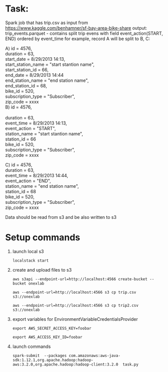 # Task:

Spark job that has trip.csv as input from https://www.kaggle.com/benhamner/sf-bay-area-bike-share
output: trip_events.parquet - contains split trip evens with field event_action(START, END) ordered by event_time
for example, record A will be split to B, C:

A) id = 4576, <br /> 
duration = 63, <br /> 
start_date = 8/29/2013 14:13, <br /> 
start_station_name = "start stantion name", <br /> 
start_station_id = 66, <br /> 
end_date = 8/29/2013 14:44 <br /> 
end_station_name = "end station name", <br /> 
end_station_id = 68, <br /> 
bike_id = 520, <br /> 
subscription_type = "Subscriber", <br /> 
zip_code = xxxx <br /> 
B) id = 4576, <br />   
duration = 63, <br /> 
event_time = 8/29/2013 14:13, <br /> 
event_action = "START", <br /> 
station_name = "start stantion name", <br /> 
station_id = 66 <br /> 
bike_id = 520, <br /> 
subscription_type = "Subscriber", <br /> 
zip_code = xxxx <br /> 

C) id = 4576, <br /> 
duration = 63, <br /> 
event_time = 8/29/2013 14:44, <br /> 
event_action = "END", <br /> 
station_name = "end station name", <br /> 
station_id = 68 <br /> 
bike_id = 520, <br /> 
subscription_type = "Subscriber", <br /> 
zip_code = xxxx <br /> 

Data should be read from s3 and be also written to s3


#  Setup commands

1. launch local s3

    `localstack start`
2. create and upload files to s3

   `aws s3api --endpoint-url=http://localhost:4566 create-bucket --bucket onexlab`
   
   `aws --endpoint-url=http://localhost:4566 s3 cp trip.csv s3://onexlab`
   
   `aws --endpoint-url=http://localhost:4566 s3 cp trip2.csv s3://onexlab`

3. export variables for EnvironmentVariableCredentialsProvider
    
    `export AWS_SECRET_ACCESS_KEY=foobar`
    
    `export AWS_ACCESS_KEY_ID=foobar`

4. launch commands
    
    `spark-submit  --packages com.amazonaws:aws-java-sdk:1.12.1,org.apache.hadoop:hadoop-aws:3.2.0,org.apache.hadoop:hadoop-client:3.2.0  task.py`